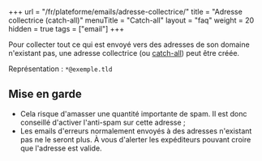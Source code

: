 +++
url = "/fr/plateforme/emails/adresse-collectrice/"
title = "Adresse collectrice (catch-all)"
menuTitle = "Catch-all"
layout = "faq"
weight = 20
hidden = true
tags = ["email"]
+++

Pour collecter tout ce qui est envoyé vers des adresses de son domaine n'existant pas, une adresse collectrice (ou [catch-all](https://fr.wikipedia.org/wiki/Catch-all)) peut être créée.

Représentation : `*@exemple.tld`

## Mise en garde

- Cela risque d'amasser une quantité importante de spam. Il est donc conseillé d'activer l'anti-spam sur cette adresse ;
- Les emails d'erreurs normalement envoyés à des adresses n'existant pas ne le seront plus. À vous d'alerter les expéditeurs pouvant croire que l'adresse est valide.


